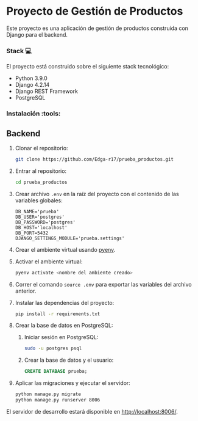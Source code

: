 # Proyecto de Gestión de Productos

Este proyecto es una aplicación de gestión de productos construida con Django para el backend.
### Stack :computer:

El proyecto está construido sobre el siguiente stack tecnológico:

- Python 3.9.0
- Django 4.2.14
- Django REST Framework
- PostgreSQL

### Instalación :tools:

## Backend

1. Clonar el repositorio:
    ```bash
    git clone https://github.com/Edga-r17/prueba_productos.git
    ```

2. Entrar al repositorio:
    ```bash
    cd prueba_productos
    ```

3. Crear archivo `.env` en la raíz del proyecto con el contenido de las variables globales:
    ```env
    DB_NAME='prueba'
    DB_USER='postgres'
    DB_PASSWORD='postgres'
    DB_HOST='localhost'
    DB_PORT=5432
    DJANGO_SETTINGS_MODULE='prueba.settings'
    ```

4. Crear el ambiente virtual usando [pyenv](https://github.com/pyenv/pyenv#installation).

5. Activar el ambiente virtual:
    ```bash
    pyenv activate <nombre del ambiente creado>
    ```

6. Correr el comando `source .env` para exportar las variables del archivo anterior.

7. Instalar las dependencias del proyecto:
    ```bash
    pip install -r requirements.txt
    ```

8. Crear la base de datos en PostgreSQL:

    1. Iniciar sesión en PostgreSQL:
        ```bash
        sudo -u postgres psql
        ```
    2. Crear la base de datos y el usuario:
        ```sql
        CREATE DATABASE prueba;
        ```

9. Aplicar las migraciones y ejecutar el servidor:
    ```bash
    python manage.py migrate
    python manage.py runserver 8006
    ```

El servidor de desarrollo estará disponible en [http://localhost:8006/](http://localhost:8006/).

